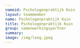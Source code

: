 ```yaml
---
nameid: Pschologenpraktijk Kuin
layout: teammember
name: Pschologenpraktijk Kuin
title: Pschologenpraktijk Kuin
group: samenwerkingspartner
summary: 
image: /img/leeg.jpeg
---
```


 
